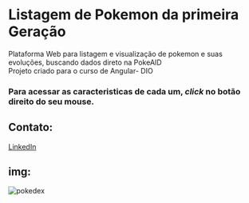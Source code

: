 # Listagem de Pokemon da primeira Geração
Plataforma Web para listagem e visualização de pokemon e suas evoluções, buscando dados direto na PokeAID
<br>
Projeto criado para o curso de Angular- DIO

### Para acessar as caracteristicas de cada um, _click_ no botão direito do seu mouse.


## Contato:

[LinkedIn](https://www.linkedin.com/in/leticiasantosferreira/)


## img:
![pokedex](https://user-images.githubusercontent.com/101010396/233199984-6ad68156-4423-4600-a5a4-2b219ddbbf7a.PNG)
